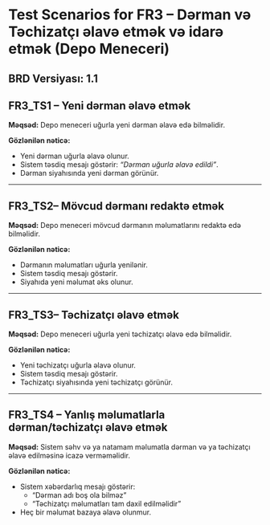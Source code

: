 # Test Scenarios for FR3 – Dərman və Təchizatçı əlavə etmək və idarə etmək (Depo Meneceri)
  **BRD Versiyası:** 1.1
---

## FR3_TS1 – Yeni dərman əlavə etmək
**Məqsəd:** Depo meneceri uğurla yeni dərman əlavə edə bilməlidir.  
  

**Gözlənilən nəticə:**
- Yeni dərman uğurla əlavə olunur.  
- Sistem təsdiq mesajı göstərir: *“Dərman uğurla əlavə edildi”*.  
- Dərman siyahısında yeni dərman görünür.  

---

## FR3_TS2– Mövcud dərmanı redaktə etmək
**Məqsəd:** Depo meneceri mövcud dərmanın məlumatlarını redaktə edə bilməlidir.  
  


**Gözlənilən nəticə:**
- Dərmanın məlumatları uğurla yenilənir.  
- Sistem təsdiq mesajı göstərir.  
- Siyahıda yeni məlumat əks olunur.  

---

## FR3_TS3– Təchizatçı əlavə etmək
**Məqsəd:** Depo meneceri uğurla yeni təchizatçı əlavə edə bilməlidir.  

 
**Gözlənilən nəticə:**
- Yeni təchizatçı uğurla əlavə olunur.  
- Sistem təsdiq mesajı göstərir.  
- Təchizatçı siyahısında yeni təchizatçı görünür.  

---

## FR3_TS4 – Yanlış məlumatlarla dərman/təchizatçı əlavə etmək
**Məqsəd:** Sistem səhv və ya natamam məlumatla dərman və ya təchizatçı əlavə edilməsinə icazə verməməlidir.  

**Gözlənilən nəticə:**
- Sistem xəbərdarlıq mesajı göstərir:  
  - “Dərman adı boş ola bilməz”  
  - “Təchizatçı məlumatları tam daxil edilməlidir”  
- Heç bir məlumat bazaya əlavə olunmur.  

